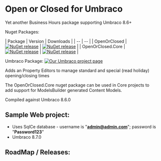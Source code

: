 ﻿# Open or Closed for Umbraco

Yet another Business Hours package supporting Umbraco 8.6+

Nuget Packages:

| Package | Version | Downloads |
| -- | -- |
| OpenOrClosed | [![NuGet release](https://img.shields.io/nuget/v/OpenOrClosed.svg)](https://www.nuget.org/packages/OpenOrClosed/) | [![NuGet release](https://img.shields.io/nuget/dt/OpenOrClosed.svg)](https://www.nuget.org/packages/OpenOrClosed/) |
| OpenOrClosed.Core | [![NuGet release](https://img.shields.io/nuget/v/OpenOrClosed.Core.svg)](https://www.nuget.org/packages/OpenOrClosed.Core/) | [![NuGet release](https://img.shields.io/nuget/dt/OpenOrClosed.Core.svg)](https://www.nuget.org/packages/OpenOrClosed.Core/) |

Umbraco Package: [![Our Umbraco project page](https://img.shields.io/badge/our-umbraco-orange.svg)](https://our.umbraco.org/projects/backoffice-extensions/open-or-closed)

Adds an Property Editors to manage standard and special (read holiday) opening/closing times 

The OpenOrClosed.Core nuget package can be used in Core projects to add support for ModelsBuilder generated Content Models.

Compiled against Umbraco 8.6.0

## Sample Web project:

* Uses SqlCe database - username is "**admin@admin.com**"; password is "**Password123**"
* Umbraco 8.7.0

## RoadMap / Releases:
